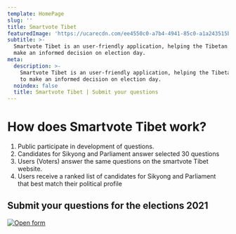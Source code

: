 ```yaml
---
template: HomePage
slug: ''
title: Smartvote Tibet
featuredImage: 'https://ucarecdn.com/ee4550c0-a7b4-4941-85c0-a1a243515baf/'
subtitle: >-
  Smartvote Tibet is an user-friendly application, helping the Tibetan voters to
  make an informed decision on election day.
meta:
  description: >-
    Smartvote Tibet is an user-friendly application, helping the Tibetan voters
    to make an informed decision on election day.
  noindex: false
  title: Smartvote Tibet | Submit your questions
---
```

# How does Smartvote Tibet work?

1. Public participate in development of questions.
2. Candidates for Sikyong and Parliament answer selected 30 questions
3. Users (Voters) answer the same questions on the smartvote Tibet website.
4. Users receive a ranked list of candidates for Sikyong and Parliament that best match their political profile

## Submit your questions for the elections 2021

[![Open form](https://www.netlify.com/img/deploy/button.svg)](https://google.ch)
